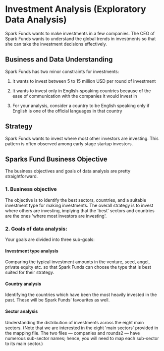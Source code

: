 # Investment Analysis (Exploratory Data Analysis)

Spark Funds wants to make investments in a few companies. The CEO of Spark Funds wants to understand the global trends in investments so that she can take the investment decisions effectively.

## Business and Data Understanding

Spark Funds has two minor constraints for investments:

1. It wants to invest between 5 to 15 million USD per round of investment

2. It wants to invest only in English-speaking countries because of the ease of communication with the companies it would invest in

3. For your analysis, consider a country to be English speaking only if English is one of the official languages in that country

## Strategy

Spark Funds wants to invest where most other investors are investing. This pattern is often observed among early stage startup investors.

## Sparks Fund Business Objective

The business objectives and goals of data analysis are pretty straightforward.

### 1. Business objective 
The objective is to identify the best sectors, countries, and a suitable investment type for making investments. The overall strategy is to invest where others are investing, implying that the 'best' sectors and countries are the ones 'where most investors are investing'.

### 2. Goals of data analysis: 

Your goals are divided into three sub-goals:

#### Investment type analysis
Comparing the typical investment amounts in the venture, seed, angel, private equity etc. so that Spark Funds can choose the type that is best suited for their strategy.

#### Country analysis
Identifying the countries which have been the most heavily invested in the past. These will be Spark Funds’ favourites as well.

#### Sector analysis
Understanding the distribution of investments across the eight main sectors. (Note that we are interested in the eight 'main sectors' provided in the mapping file. The two files — companies and rounds2 — have numerous sub-sector names; hence, you will need to map each sub-sector to its main sector.)
